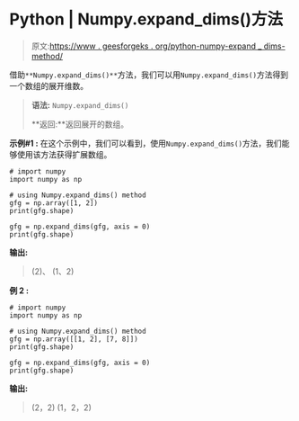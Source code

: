 # Python | Numpy.expand_dims()方法

> 原文:[https://www . geesforgeks . org/python-numpy-expand _ dims-method/](https://www.geeksforgeeks.org/python-numpy-expand_dims-method/)

借助`**Numpy.expand_dims()**`方法，我们可以用`Numpy.expand_dims()`方法得到一个数组的展开维数。

> **语法:** `Numpy.expand_dims()`
> 
> **返回:**返回展开的数组。

**示例#1 :**
在这个示例中，我们可以看到，使用`Numpy.expand_dims()`方法，我们能够使用该方法获得扩展数组。

```
# import numpy
import numpy as np

# using Numpy.expand_dims() method
gfg = np.array([1, 2])
print(gfg.shape)

gfg = np.expand_dims(gfg, axis = 0)
print(gfg.shape)
```

**输出:**

> (2)、
> (1、2)

**例 2 :**

```
# import numpy
import numpy as np

# using Numpy.expand_dims() method
gfg = np.array([[1, 2], [7, 8]])
print(gfg.shape)

gfg = np.expand_dims(gfg, axis = 0)
print(gfg.shape)
```

**输出:**

> (2，2)
> (1，2，2)